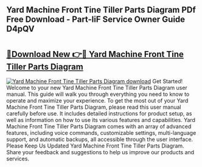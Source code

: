 ## Yard Machine Front Tine Tiller Parts Diagram PDf Free Download - Part-liF Service Owner Guide D4pQV

# <h2><a href="http://dfsaem.blite.top/?on=Yard+Machine+Front+Tine+Tiller+Parts+Diagram">🔗Download New 👉🔴 Yard Machine Front Tine Tiller Parts Diagram</a></h2>

[![Yard Machine Front Tine Tiller Parts Diagram download](https://i.imgur.com/lujVjoI.png)](http://dfsaem.blite.top/?on=Yard+Machine+Front+Tine+Tiller+Parts+Diagram)
Get Started! Welcome to your new Yard Machine Front Tine Tiller Parts Diagram user manual. This guide will walk you through everything you need to know to operate and maximize your experience. To get the most out of your Yard Machine Front Tine Tiller Parts Diagram, please read this user manual carefully before use. It includes detailed instructions for product setup, as well as information on how to use its various features and capabilities. Yard Machine Front Tine Tiller Parts Diagram comes with an array of advanced features, including voice commands, customizable settings, multi-language support, and automatic backups, all accessible through the user interface. Please Keep Us Updated Yard Machine Front Tine Tiller Parts Diagram. Share your feedback and suggestions to help us improve our products and services.
